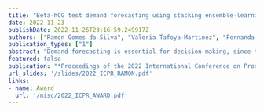 ```yaml
---
title: "Beta-hCG test demand forecasting using stacking ensemble-learning and machine learning approaches"
date: 2022-11-23
publishDate: 2022-11-26T23:16:59.249917Z
authors: ["Ramon Gomes da Silva", "Valeria Tafoya-Martinez", "Fernanda D'amico Silva", "Milena Andreuzo Cardoso", "Evair Borges Severo", "Carolina Queiroz Cardoso", "Matheus Henrique Dal Molin Ribeiro", "Viviana Cocco Mariani", "Leandro Santos Coelho"]
publication_types: ["1"]
abstract: "Demand forecasting is essential for decision-making, since these forecasts are important inputs for strategic management decisions. In this context, the contribution of this study is to propose a hybrid forecasting framework that combines machine learning (ML) models and a stacking ensemble-learning (STACK) approach to forecast the Beta-hCG test demand using a multi-day ahead forecasting strategy. The experiment consisted in comparing the performance of the STACK strategy with the ML models using statistical performance measures. The results show that the STACK model was the most accurate forecaster for 1, 30, and 45 days ahead, while the Generalized Linear Model was the most accurate for 15 days, and Gaussian Process Regression for 60 days. In summary, the STACK model outperformed the compared models in the analyzed forecasting horizons with an average of improvement performance index ranging from 0.69\% and 28.38\%. Indeed, the proposed forecasting framework provides forecasts that support decision-making in diverse strategic departments in the company, such as sales, marketing, manufacturing, and logistics departments."
featured: false
publication: "*Proceedings of the 2022 International Conference on Production Research Americas*"
url_slides: '/slides/2022_ICPR_RAMON.pdf'
links:
- name: Award
  url: '/misc/2022_ICPR_AWARD.pdf'
---
```


